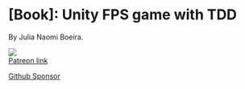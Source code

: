 # [Book]: Unity FPS game with TDD


By Julia Naomi Boeira.

[![](https://media.giphy.com/media/FOe2EcTuBYGbG0Yc3w/giphy.gif)](https://www.patreon.com/naomijub) <br/>
[Patreon link](https://www.patreon.com/naomijub)

[Github Sponsor](https://github.com/sponsors/naomijub)
